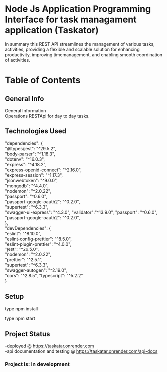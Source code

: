 
# Node Js Application Programming Interface for task managament application (Taskator)

In summary this REST API streamlines the management of various tasks, activities, providing a flexible and scalable solution for enhancing productivity, improving timemanagement, and enabling smooth coordination of activities.  


# Table of Contents  

## General Info  
General Information    
Operations RESTApi for day to day tasks.  



## Technologies Used  
"dependencies": {  
    "@types/jest": "^29.5.2",  
    "body-parser": "^1.18.3",  
    "dotenv": "^16.0.3",  
    "express": "^4.18.2",  
    "express-openid-connect": "^2.16.0",  
    "express-session": "^1.17.3",  
    "jsonwebtoken": "^9.0.0",  
    "mongodb": "^4.4.0",  
    "nodemon": "^2.0.22",  
    "passport": "^0.6.0",  
    "passport-google-oauth2": "^0.2.0",  
    "supertest": "^6.3.3",  
    "swagger-ui-express": "^4.3.0",
    "validator":"^13.9.0",
    "passport": "^0.6.0",  
    "passport-google-oauth2": "^0.2.0",    
  },  
  "devDependencies": {  
    "eslint": "^8.10.0",  
    "eslint-config-prettier": "^8.5.0",  
    "eslint-plugin-prettier": "^4.0.0",  
    "jest": "^29.5.0",  
    "nodemon": "^2.0.22",  
    "prettier": "^2.5.1",  
    "supertest": "^6.3.3",  
    "swagger-autogen": "^2.19.0",  
    "cors": "^2.8.5", 
    "typescript": "^5.2.2"   
  }    

    

## Setup
type npm install 

type npm start 



## Project Status
-deployed @   https://taskatar.onrender.com    
-api documentation and testing  @ https://taskatar.onrender.com/api-docs     
### Project is: In development  

